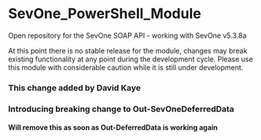SevOne_PowerShell_Module
========================

Open repository for the SevOne SOAP API - working with SevOne v5.3.8a

At this point there is no stable release for the module, changes may break existing functionality at any point during the development cycle.
Please use this module with considerable caution while it is still under development. 

### This change added by David Kaye
### Introducing breaking change to Out-SevOneDeferredData 
#### Will remove this as soon as Out-DeferredData is working again